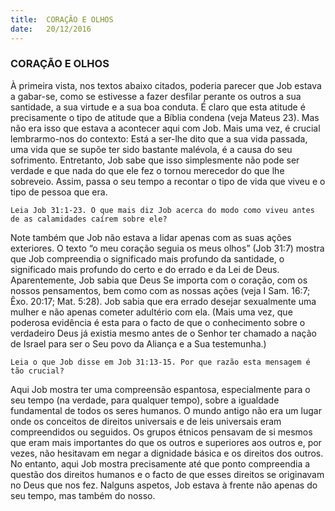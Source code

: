 ```yaml
---
title:  CORAÇÃO E OLHOS
date:   20/12/2016
---
```


### CORAÇÃO E OLHOS

À primeira vista, nos textos abaixo citados, poderia parecer que Job estava a gabar-se, como se estivesse a fazer desfilar perante os outros a sua santidade, a sua virtude e a sua boa conduta. É claro que esta atitude é precisamente o tipo de atitude que a Bíblia condena (veja Mateus 23). Mas não era isso que estava a acontecer aqui com Job. Mais uma vez, é crucial lembrarmo-nos do contexto: Está a ser-lhe dito que a sua vida passada, uma vida que se supõe ter sido bastante malévola, é a causa do seu sofrimento. Entretanto, Job sabe que isso simplesmente não pode ser verdade e que nada do que ele fez o tornou merecedor do que lhe sobreveio. Assim, passa o seu tempo a recontar o tipo de vida que viveu e o tipo de pessoa que era.

`Leia Job 31:1-23. O que mais diz Job acerca do modo como viveu antes de as calamidades caírem sobre ele?`

Note também que Job não estava a lidar apenas com as suas ações exteriores. O texto “o meu coração seguia os meus olhos” (Job 31:7) mostra que Job compreendia o significado mais profundo da santidade, o significado mais profundo do certo e do errado e da Lei de Deus. Aparentemente, Job sabia que Deus Se importa com o coração, com os nossos pensamentos, bem como com as nossas ações (veja I Sam. 16:7; Êxo. 20:17; Mat. 5:28). Job sabia que era errado desejar sexualmente uma mulher e não apenas cometer adultério com ela. (Mais uma vez, que poderosa evidência é esta para o facto de que o conhecimento sobre o verdadeiro Deus já existia mesmo antes de o Senhor ter chamado a nação de Israel para ser o Seu povo da Aliança e a Sua testemunha.) 

`Leia o que Job disse em Job 31:13-15. Por que razão esta mensagem é tão crucial?`

Aqui Job mostra ter uma compreensão espantosa, especialmente para o seu tempo (na verdade, para qualquer tempo), sobre a igualdade fundamental de todos os seres humanos. O mundo antigo não era um lugar onde os conceitos de direitos universais e de leis universais eram compreendidos ou seguidos. Os grupos étnicos pensavam de si mesmos que eram mais importantes do que os outros e superiores aos outros e, por vezes, não hesitavam em negar a dignidade básica e os direitos dos outros. No entanto, aqui Job mostra precisamente até que ponto compreendia a questão dos direitos humanos e o facto de que esses direitos se originavam no Deus que nos fez. Nalguns aspetos, Job estava à frente não apenas do seu tempo, mas também do nosso.